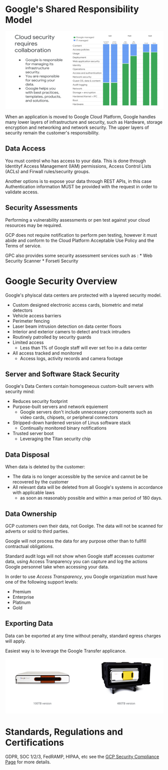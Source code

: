 # Google's Shared Responsibility Model

![Shared Responsibility Model](images/GCP%20Shared%20Security%20Responsiblity.png)

When an application is moved to Google Cloud Platform, Google handles many lower layers of infrastructure and security, such as Hardware, storage encryption and networking and network security. The upper layers of security remain the customer's responsibility.

## Data Access
You must control who has access to your data. This is done through Identityf Access Management (IAM) permissions, Access Control Lists (ACLs) and Firwall rules/security groups.

Another options is to expose your data through REST APIs, in this case Authentication information MUST be provided with the request in order to validate access.

## Security Assessments
Performing a vulnerability assessments or pen test against your cloud resources may be required.

GCP does not require notification to perform pen testing, however it must abide and conform to the Cloud Platform Acceptable Use Policy and the Terms of service.

GPC also provides some security assessment services such as :
    * Web Security Scanner
    * Forseti Security



# Google Security Overview
Google's phyiscal data centers are protected with a layered security model.
* Custom designed electronic access cards, biometric and metal detectors
* Vehicle access barriers
* Perimeter fencing
* Laser beam intrusion detection on data center floors
* Interior and exterior camers to detect and track intruders
* Routinely patrolled by security guards
* Limited access
  * Less than 1% of Google staff will ever set foo in a data center
* All access tracked and monitored
  * Access logs, activity records and camera footage

## Server and Software Stack Security
Google's Data Centers contain homogeneous custom-built servers with security mind:
* Reduces security footprint
* Purpose-built servers and network equiement
  * Google servers don't include unnecessary components such as video cards, chipsets, or peripheral connectors
* Stripped-down hardened version of Linus software stack
  * Continually monitored binary notifications
* Trusted server boot
  * Leveraging the Titan security chip

## Data Disposal
When data is deleted by the customer:
* The data is no longer accessible by the service and cannot be be recovered by the customer
* All relevant data will be deleted from all Google's systems in accordance with applicable laws
  * as soon as reasonably possible and within a max period of 180 days.

## Data Ownership
GCP customers own their data, not Goolge. The data will not be scanned for adverts or sold to third parties.

Google will not process the data for any purpose other than to fullfill contractual obligations.

Standard audit logs will not show when Google staff accesses customer data, using Access Tranparency you can capture and log the actions Google personnel take when accessing your data.

In order to use _Access Transparency_, you Google organization must have one of the following support levels:
* Premium
* Enterprise
* Platinum
* Gold

## Exporting Data
Data can be exported at any time without penalty, standard egress charges will apply. 

Easiest way is to leverage the Google Transfer applicance.

![Data Transfer Appliance](images/Data%20Transfer%20Appliance.png)

# Standards, Regulations and Certifications

GDPR, SOC 1/2/3, FedRAMP, HIPAA, etc see the [GCP Security Compliance Page](https://cloud.google.com/security/compliance) for more details.
